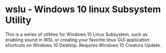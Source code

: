 # wslu - Windows 10 linux Subsystem Utility
This is a series of utilities for Windows 10 Linux Subsystem, such as enabling sound in WSL or  creating your favorite linux GUI application shortcuts on Windows 10 Desktop. Requires Windows 10 Creators Update.
